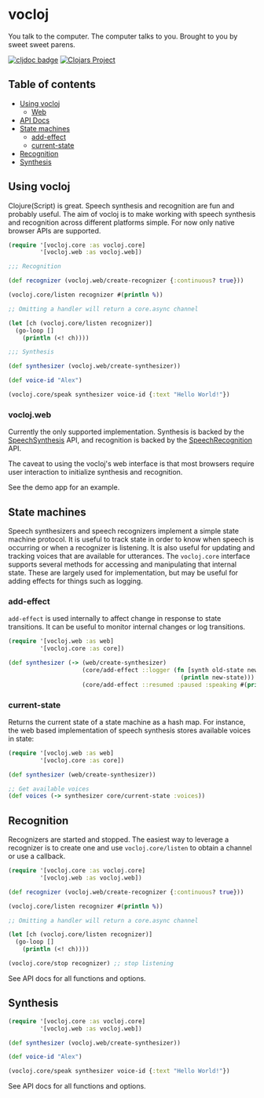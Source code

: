 # vocloj

You talk to the computer. The computer talks to you. Brought to you by
sweet sweet parens.

[![cljdoc badge](https://cljdoc.org/badge/com.github.brianium/vocloj)](https://cljdoc.org/d/com.github.brianium/vocloj/CURRENT) [![Clojars Project](https://img.shields.io/clojars/v/com.github.brianium/vocloj.svg)](https://clojars.org/com.github.brianium/vocloj)

## Table of contents

- [Using vocloj](#using-vocloj)
    - [Web](#vocloj.web)
- [API Docs](https://cljdoc.org/d/com.github.brianium/vocloj/CURRENT)
- [State machines](#state-machines)
    - [add-effect](#add-effect)
    - [current-state](#current-state)
- [Recognition](#recognition)
- [Synthesis](#synthesis)

## Using vocloj

Clojure(Script) is great. Speech synthesis and recognition are fun and probably useful. The aim of vocloj is to make working with speech synthesis and recognition across different platforms simple. For now only native browser APIs are supported.

```clojure
(require '[vocloj.core :as vocloj.core]
         '[vocloj.web :as vocloj.web])

;;; Recognition

(def recognizer (vocloj.web/create-recognizer {:continuous? true}))

(vocloj.core/listen recognizer #(println %))

;; Omitting a handler will return a core.async channel

(let [ch (vocloj.core/listen recognizer)]
  (go-loop []
    (println (<! ch))))

;;; Synthesis

(def synthesizer (vocloj.web/create-synthesizer))

(def voice-id "Alex")

(vocloj.core/speak synthesizer voice-id {:text "Hello World!"})
```

### vocloj.web

Currently the only supported implementation. Synthesis is backed by the [SpeechSynthesis](https://developer.mozilla.org/en-US/docs/Web/API/SpeechSynthesis) API, and recognition is backed by the [SpeechRecognition](https://developer.mozilla.org/en-US/docs/Web/API/SpeechRecognition) API.

The caveat to using the vocloj's web interface is that most browsers require user interaction to initialize synthesis and recognition.

See the demo app for an example.

## State machines

Speech synthesizers and speech recognizers implement a simple state machine protocol. It is useful
to track state in order to know when speech is occurring or when a recognizer is listening. It is also
useful for updating and tracking voices that are available for utterances. The `vocloj.core` interface
supports several methods for accessing and manipulating that internal state. These are largely used
for implementation, but may be useful for adding effects for things such as logging.

### add-effect

`add-effect` is used internally to affect change in response to state transitions. It can be useful
to monitor internal changes or log transitions.

```clojure
(require '[vocloj.web :as web]
         '[vocloj.core :as core])

(def synthesizer (-> (web/create-synthesizer)
                     (core/add-effect ::logger (fn [synth old-state new-state]
                                                 (println new-state)))
                     (core/add-effect ::resumed :paused :speaking #(println "speaking again"))))
```

### current-state

Returns the current state of a state machine as a hash map. For instance, the web based implementation of speech synthesis stores available voices in state:

```clojure
(require '[vocloj.web :as web]
         '[vocloj.core :as core])

(def synthesizer (web/create-synthesizer))

;; Get available voices 
(def voices (-> synthesizer core/current-state :voices))
```

## Recognition

Recognizers are started and stopped. The easiest way to leverage a recognizer is to create one and use
`vocloj.core/listen` to obtain a channel or use a callback.

```clojure
(require '[vocloj.core :as vocloj.core]
         '[vocloj.web :as vocloj.web])

(def recognizer (vocloj.web/create-recognizer {:continuous? true}))

(vocloj.core/listen recognizer #(println %))

;; Omitting a handler will return a core.async channel

(let [ch (vocloj.core/listen recognizer)]
  (go-loop []
    (println (<! ch))))

(vocloj.core/stop recognizer) ;; stop listening
```

See API docs for all functions and options.

## Synthesis

```clojure
(require '[vocloj.core :as vocloj.core]
         '[vocloj.web :as vocloj.web])

(def synthesizer (vocloj.web/create-synthesizer))

(def voice-id "Alex")

(vocloj.core/speak synthesizer voice-id {:text "Hello World!"})
```

See API docs for all functions and options.
